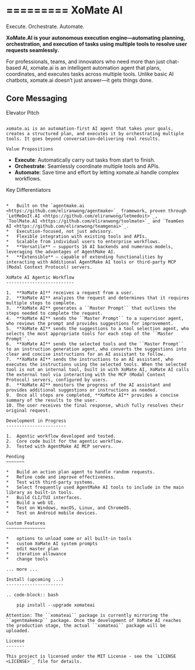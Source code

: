 =========
XoMate AI
=========

Execute. Orchestrate. Automate.

**XoMate.AI is your autonomous execution engine—automating planning, orchestration, and execution of tasks using multiple tools to resolve user requests seamlessly.**

For professionals, teams, and innovators who need more than just chat-based AI, xomate.ai is an intelligent automation agent that plans, coordinates, and executes tasks across multiple tools. Unlike basic AI chatbots, xomate.ai doesn’t just answer—it gets things done.

Core Messaging
--------------

Elevator Pitch
~~~~~~~~~~~~~~

xomate.ai is an automation-first AI agent that takes your goals, creates a structured plan, and executes it by orchestrating multiple tools. It goes beyond conversation—delivering real results.

Value Propositions
~~~~~~~~~~~~~~~~~~

*   **Execute**: Automatically carry out tasks from start to finish.
*   **Orchestrate**: Seamlessly coordinate multiple tools and APIs.
*   **Automate**: Save time and effort by letting xomate.ai handle complex workflows.

Key Differentiators
~~~~~~~~~~~~~~~~~~~

*   Built on the `agentmake.ai <https://github.com/eliranwong/agentmake>`_ framework, proven through `LetMeDoIt.AI <https://github.com/eliranwong/letmedoit>`_, `ToolMate.AI <https://github.com/eliranwong/toolmate>`_ and `TeamGen AI <https://github.com/eliranwong/teamgenai>`_.
*   Execution-focused, not just advisory.
*   Flexible integration with existing tools and APIs.
*   Scalable from individual users to enterprise workflows.
*   **Versatile** – supports 16 AI backends and numerous models, leveraging the advantages of AgentMake AI.
*   **Extensible** – capable of extending functionalities by interacting with Additional AgentMake AI tools or third-party MCP (Modal Context Protocol) servers.

XoMate AI Agentic Workflow
--------------------------

1.  **XoMate AI** receives a request from a user.
2.  **XoMate AI** analyzes the request and determines that it requires multiple steps to complete.
3.  **XoMate AI** generates a ``Master Prompt`` that outlines the steps needed to complete the request.
4.  **XoMate AI** sends the ``Master Prompt`` to a supervisor agent, who reviews the prompt and provides suggestions for improvement.
5.  **XoMate AI** sends the suggestions to a tool selection agent, who selects the most appropriate tools for each step of the ``Master Prompt``.
6.  **XoMate AI** sends the selected tools and the ``Master Prompt`` to an instruction generation agent, who converts the suggestions into clear and concise instructions for an AI assistant to follow.
7.  **XoMate AI** sends the instructions to an AI assistant, who executes the instructions using the selected tools. When the selected tool is not an internal tool, built in with XoMate AI, XoMate AI calls the external tool via interacting with the MCP (Modal Context Protocol) servers, configured by users.
8.  **XoMate AI** monitors the progress of the AI assistant and provides additional suggestions or instructions as needed.
9.  Once all steps are completed, **XoMate AI** provides a concise summary of the results to the user.
10. The user receives the final response, which fully resolves their original request.

Development in Progress
-----------------------

1.  Agentic workflow developed and tested.
2.  Core code built for the agentic workflow.
3.  Tested with AgentMake AI MCP servers.

Pending
~~~~~~~

*   Build an action plan agent to handle random requests.
*   Refine code and improve effectiveness.
*   Test with third-party systems.
*   Select frequently used AgentMake AI tools to include in the main library as built-in tools.
*   Build CLI/TUI interfaces.
*   Build a web UI.
*   Test on Windows, macOS, Linux, and ChromeOS.
*   Test on Android mobile devices.

Custom Features
~~~~~~~~~~~~~~~

*   options to unload some or all built-in tools
*   custom XoMate AI system prompts
*   edit master plan
*   iteration allowance
*   change tools

... more ...

Install (upcoming ...)
----------------------

.. code-block:: bash

    pip install --upgrade xomateai

Attention: The ``xomateai`` package is currently mirroring the ``agentmakemcp`` package. Once the development of XoMate AI reaches the production stage, the actual ``xomateai`` package will be uploaded.

License
-------

This project is licensed under the MIT License - see the `LICENSE <LICENSE>`_ file for details.
